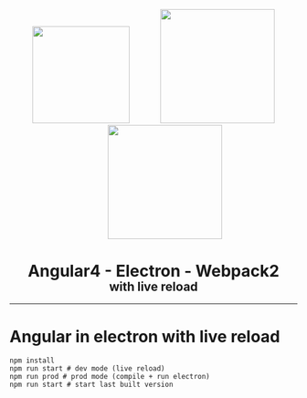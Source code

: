 <p align="center">
  <span style="margin-right:50px">
    <img src="https://i.imgur.com/nyI7a4t.png" width="170">
  </span>
  <span>
    <img src="https://i.imgur.com/9SpTCrn.png" width="200">
  </span>
  <span style="margin-left:40px">
    <img src="https://i.imgur.com/GKlHOaj.png" width="200">
  </span>
</p>


<p align="center">
  <h1 style="text-align: -webkit-center;border-bottom: none;">Angular4 - Electron - Webpack2</h1>
  <h2 style="text-align: -webkit-center;border-bottom: none;margin-top: -1em;">with live reload</h2>
</p>

<hr>

# Angular in electron with live reload

```
npm install
npm run start # dev mode (live reload)
npm run prod # prod mode (compile + run electron)
npm run start # start last built version
```
